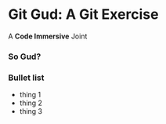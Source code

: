 # Git Gud: A Git Exercise

A **Code Immersive** Joint


### So Gud?

### Bullet list 

* thing 1
* thing 2
* thing 3
  